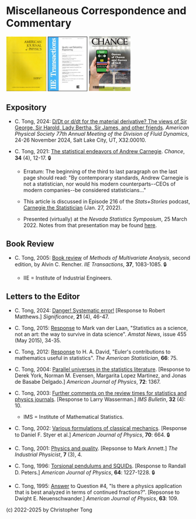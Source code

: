 # Miscellaneous Correspondence and Commentary

 <img src="ajpcover.PNG" width="110">  <img src="iie_trans_cover.gif" width="108"> <img src="CHANCEcover.png" width="115">


## Expository

- C. Tong, 2024:  [D/Dt or d/dt for the material derivative? The views of Sir George, Sir Harold, Lady Bertha, Sir James, and other friends](https://meetings.aps.org/Meeting/DFD24/Session/X32.10).  *American Physical Society 77th Annual Meeting of the Division of Fluid Dynamics*, 24-26 November 2024, Salt Lake City, UT, X32.00010.

- C. Tong, 2021:  [The statistical endeavors of Andrew Carnegie](https://doi.org/10.1080/09332480.2021.2003633).  *Chance*, **34** (4), 12-17.  :lock:

  - Erratum:  The beginning of the third to last paragraph on the last page should read:  "By contemporary standards, Andrew Carnegie is not a statistician, nor would his modern counterparts--CEOs of modern companies--be considered statisticians..."

  - This article is discussed in Episode 216 of the *Stats+Stories* podcast, [Carnegie the Statistician](https://statsandstories.net/economics1/carnegie-the-statistician) (Jan. 27, 2022).

  - Presented (virtually) at the *Nevada Statistics Symposium*, 25 March 2022.  Notes from that presentation may be found [here](https://hydrodynamicstability.github.io/AndrewCarnegie/).

## Book Review

- C. Tong, 2005:  [Book review](https://doi.org/10.1080/07408170500232784) of *Methods of Multivariate Analysis*, second edition, by Alvin C. Rencher.  *IIE Transactions*, **37**, 1083-1085.  :lock:

  - IIE = Institute of Industrial Engineers.


## Letters to the Editor

- C. Tong, 2024:  [Danger!  Systematic error!](significanceSept2024_letter_screenshotALL.pdf)  [Response to Robert Matthews.]  *Significance*, **21** (4), 46-47.

- C. Tong, 2015:  [Response](https://magazine.amstat.org/blog/2015/05/01/sciencenotartii/) to Mark van der Laan, "Statistics as a science, not an art:  the way to survive in data science".  *Amstat News*, issue 455 (May 2015), 34-35.

- C. Tong, 2012:  [Response](https://doi.org/10.1080/00031305.2012.667900) to H. A. David, "Euler's contributions to mathematics useful in statistics".  *The American Statistician*, **66**: 75.

- C. Tong, 2004:  [Parallel universes in the statistics literature](https://doi.org/10.1119/1.1789165). [Response to Derek York, Norman M. Evensen, Margarita Lopez Martinez, and Jonas de Basabe Delgado.]  *American Journal of Physics*, **72**: 1367.

- C. Tong, 2003:  [Further comments on the review times for statistics and physics journals](ims_bull_excerpt.pdf).  [Response to Larry Wasserman.]  *IMS Bulletin*, **32** (4): 10.

  - IMS = Institute of Mathematical Statistics.

- C. Tong, 2002:  [Various formulations of classical mechanics](https://doi.org/10.1119/1.1479745). [Response to Daniel F. Styer et al.]  *American Journal of Physics*, **70**: 664.  :lock:

- C. Tong, 2001: [Physics and quality](ind_phys_excerpt.pdf). [Repsonse to Mark Annett.]  *The Industrial Physicist*, **7** (3), 4.

- C. Tong, 1996:  [Torsional pendulums and SQUIDs](https://doi.org/10.1119/1.18352).  [Response to Randall D. Peters.]  *American Journal of Physics*, **64**: 1227-1228.  :lock:

- C. Tong, 1995:  [Answer](https://doi.org/10.1119/1.17963) to Question #4, "Is there a physics application that is best analyzed in terms of continued fractions?".  [Repsonse to Dwight E. Neuenschwander.]  *American Journal of Physics*, **63**: 109.


(c) 2022-2025 by Christopher Tong
